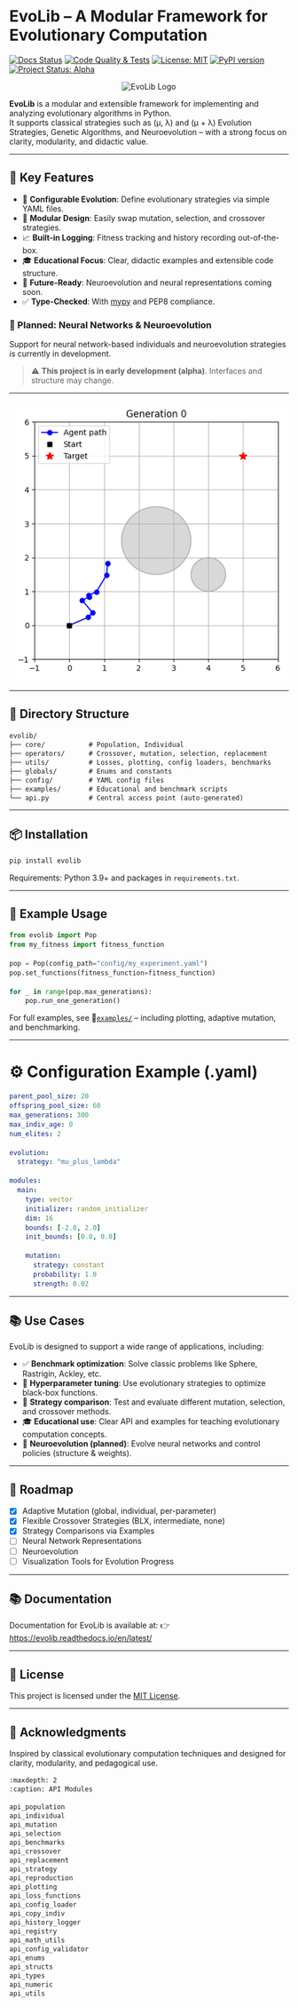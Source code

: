 # EvoLib – A Modular Framework for Evolutionary Computation

[![Docs Status](https://readthedocs.org/projects/evolib/badge/?version=latest)](https://evolib.readthedocs.io/en/latest/)
[![Code Quality & Tests](https://github.com/EvoLib/evo-lib/actions/workflows/ci.yml/badge.svg)](https://github.com/EvoLib/evo-lib/actions/workflows/ci.yml)
[![License: MIT](https://img.shields.io/badge/license-MIT-green.svg)](LICENSE)
[![PyPI version](https://badge.fury.io/py/evolib.svg)](https://pypi.org/project/evolib/)
[![Project Status: Alpha](https://img.shields.io/badge/status-alpha-orange.svg)](https://github.com/EvoLib/evo-lib)

<p align="center">
  <img src="https://raw.githubusercontent.com/EvoLib/evolib/main/assets/evolib_256.png" alt="EvoLib Logo" width="256"/>
</p>

**EvoLib** is a modular and extensible framework for implementing and analyzing evolutionary algorithms in Python.\
It supports classical strategies such as (μ, λ) and (μ + λ) Evolution Strategies, Genetic Algorithms, and Neuroevolution – with a strong focus on clarity, modularity, and didactic value.

---

## 🚀 Key Features

- 🧬 **Configurable Evolution**: Define evolutionary strategies via simple YAML files.
- 🧪 **Modular Design**: Easily swap mutation, selection, and crossover strategies.
- 📈 **Built-in Logging**: Fitness tracking and history recording out-of-the-box.
- 🎓 **Educational Focus**: Clear, didactic examples and extensible code structure.
- 🤖 **Future-Ready**: Neuroevolution and neural representations coming soon.
- ✅ **Type-Checked**: With [mypy](https://mypy-lang.org/) and PEP8 compliance.

### 🧠 Planned: Neural Networks & Neuroevolution

Support for neural network-based individuals and neuroevolution strategies is currently in development.

> ⚠️ **This project is in early development (alpha)**. Interfaces and structure may change.

---

<p align="center">
  <img src="https://raw.githubusercontent.com/EvoLib/evo-lib/main/examples/05_advanced_topics/08_frames_vector_obstacles/08_vector_control_obstacles.gif" alt="Sample Plott" width="512"/>
</p>

---

## 📂 Directory Structure

```
evolib/
├── core/           # Population, Individual
├── operators/      # Crossover, mutation, selection, replacement
├── utils/          # Losses, plotting, config loaders, benchmarks
├── globals/        # Enums and constants
├── config/         # YAML config files
├── examples/       # Educational and benchmark scripts
└── api.py          # Central access point (auto-generated)
```

---

## 📦 Installation

```bash
pip install evolib
```

Requirements: Python 3.9+ and packages in `requirements.txt`.

---

## 🧪 Example Usage

```python
from evolib import Pop
from my_fitness import fitness_function

pop = Pop(config_path="config/my_experiment.yaml")
pop.set_functions(fitness_function=fitness_function)

for _ in range(pop.max_generations):
    pop.run_one_generation()
```

For full examples, see 📁[`examples/`](https://github.com/EvoLib/evo-lib/tree/main/examples) – including plotting, adaptive mutation, and benchmarking.

---

# ⚙️ Configuration Example (.yaml)

```yaml
parent_pool_size: 20
offspring_pool_size: 60
max_generations: 300
max_indiv_age: 0
num_elites: 2

evolution:
  strategy: "mu_plus_lambda"

modules:
  main:
    type: vector
    initializer: random_initializer
    dim: 16
    bounds: [-2.0, 2.0]
    init_bounds: [0.0, 0.0]

    mutation:
      strategy: constant
      probability: 1.0
      strength: 0.02
```

---

## 📚 Use Cases

EvoLib is designed to support a wide range of applications, including:

- ✅ **Benchmark optimization**: Solve classic problems like Sphere, Rastrigin, Ackley, etc.
- 🧪 **Hyperparameter tuning**: Use evolutionary strategies to optimize black-box functions.
- 🧬 **Strategy comparison**: Test and evaluate different mutation, selection, and crossover methods.
- 🎓 **Educational use**: Clear API and examples for teaching evolutionary computation concepts.
- 🧠 **Neuroevolution (planned)**: Evolve neural networks and control policies (structure & weights).

---

## 🧠 Roadmap

- [x] Adaptive Mutation (global, individual, per-parameter)
- [x] Flexible Crossover Strategies (BLX, intermediate, none)
- [x] Strategy Comparisons via Examples
- [ ] Neural Network Representations
- [ ] Neuroevolution
- [ ] Visualization Tools for Evolution Progress

---

## 📚 Documentation 

Documentation for EvoLib is available at: 👉 https://evolib.readthedocs.io/en/latest/

---

## 🪪 License

This project is licensed under the [MIT License](https://github.com/EvoLib/evo-lib/tree/main/LICENSE).

---

## 🙏 Acknowledgments

Inspired by classical evolutionary computation techniques and designed for clarity, modularity, and pedagogical use.

```{toctree}
:maxdepth: 2
:caption: API Modules

api_population
api_individual
api_mutation
api_selection
api_benchmarks
api_crossover
api_replacement
api_strategy
api_reproduction
api_plotting
api_loss_functions
api_config_loader
api_copy_indiv
api_history_logger
api_registry
api_math_utils
api_config_validator
api_enums
api_structs
api_types
api_numeric
api_utils
```
